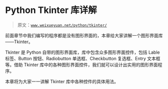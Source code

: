 # Python Tkinter 库详解

> 原文：[`www.weixueyuan.net/python/tkinter/`](http://www.weixueyuan.net/python/tkinter/)

前面章节中我们编写的程序都是没有图形界面的，本章给大家讲解一个图形界面库——Tkinter。

Tkinter 是 Python 自带的图形界面库，库中包含众多图形界面控件，包括 Lable 标签、Button 按钮、Radiobutton 单选框、Checkbutton 复选框、Entry 文本框等。借助 Tkinter 库中的各种图形界面控件，我们就可以设计出实用的图形界面程序。

本章将为大家一一讲解 Tkinter 库中各种控件的具体用法。